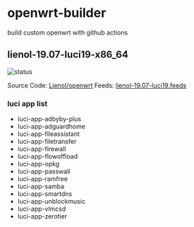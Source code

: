 # openwrt-builder

build custom openwrt with github actions

## lienol-19.07-luci19-x86_64

![status](https://github.com/RookieZoe/openwrt-builder/workflows/lienol-19.07-luci19-x86_64/badge.svg)

Source Code: [Lienol/openwrt](https://github.com/Lienol/openwrt)
Feeds: [lienol-19.07-luci19.feeds](./lienol-19.07-luci19.feeds)

### luci app list

- luci-app-adbyby-plus
- luci-app-adguardhome
- luci-app-fileassistant
- luci-app-filetransfer
- luci-app-firewall
- luci-app-flowoffload
- luci-app-opkg
- luci-app-passwall
- luci-app-ramfree
- luci-app-samba
- luci-app-smartdns
- luci-app-unblockmusic
- luci-app-vlmcsd
- luci-app-zerotier
